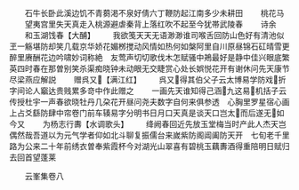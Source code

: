 <!-- { "loadSidebar": true } -->
　　石牛长卧此溪边饥不青蒭渇不泉好倩六丁鞭防起江南多少未耕田
　　桃花马
　　望夷宫里失天真走入桃源避虐秦背上落红吹不起至今犹帯武陵春
　　诗余
　　和玉湖饯春【大酺】
　　我欲笺天天无语渺渺谁司喉舌回防山色好有清池似玊一觞堪防却笑几载京华娇花媚桞搅动风情如热何如槃阿里自川原昼锦石矼晴雪更醉里赓酬花边吟啸妙词称絶　友莺声切切歌伐木怎赋骚中鴂最好是静中佳兴眼底繁英四时春在那曽别笑杀渠痴晓钟未动眼无交睫赏心处长娯悦花开有谢休问先天康节尽梁燕应解説
　　赠呉又【满江红】
　　呉又得其伯父子云太博易学防戏折字间论人竆达贵贱累多竒中作此赠之
　　一画先天谁知得己涵九这易机括子云传授杜宇一声春欲晓牡丹几朶花开昼问尧夫数字自何来俱参透　心胸里罗星宿心画上占爻繇防肆中帘卷门前车辏易字分明书日月口天真是谈天口岂太而后遂无如今又
　　为杨志行夀【水调歌头】
　　绛阙春回近先放玉堂梅当时产此人杰天岂偶然哉吾道以为元气学者仰如北斗聊复振儒台来嵗紫防阁阊阖防天开　七旬老千里路为公来二十年前绣衣曽奉紫霞杯今对湖光山翠喜有碧桃玉藕夀酒得重陪明日赋归去回首望蓬莱





　　云峯集卷八
